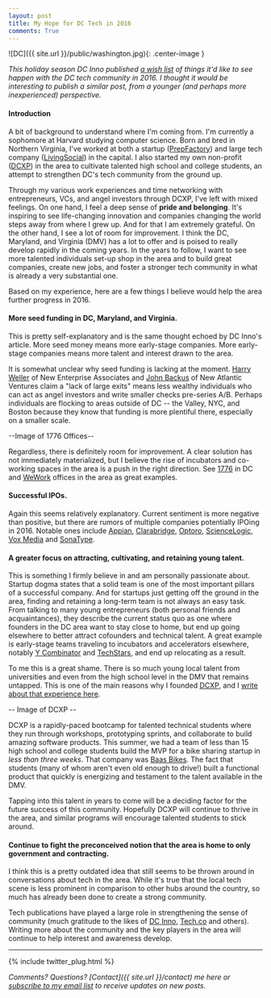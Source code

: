 ```yaml
---
layout: post
title: My Hope for DC Tech in 2016 
comments: True
---
```


![DC]({{ site.url }}/public/washington.jpg){: .center-image }

*This holiday season DC Inno published [a wish list](http://dcinno.streetwise.co/2015/12/24/dc-tech-startup-wishlist-2016/) of things it'd like to see happen with the DC tech community in 2016. I thought it would be interesting to publish a similar post, from a younger (and perhaps more inexperienced) perspective.*

#### Introduction 

A bit of background to understand where I'm coming from. I'm currently a sophomore at Harvard studying computer science. Born and bred in Northern Virginia, I've worked at both a startup ([PrepFactory](https://www.prepfactory.com/)) and large tech company ([LivingSocial](https://www.livingsocial.com/)) in the capital. I also started my own non-profit ([DCXP](https://www.joindcxp.org)) in the area to cultivate talented high school and college students, an attempt to strengthen DC's tech community from the ground up. 

Through my various work experiences and time networking with entrepreneurs, VCs, and angel investors through DCXP, I've left with mixed feelings. On one hand, I feel a deep sense of **pride and belonging**. It's inspiring to see life-changing innovation and companies changing the world steps away from where I grew up. And for that I am extremely grateful. On the other hand, I see a lot of room for improvement. I think the DC, Maryland, and Virginia (DMV) has a lot to offer and is poised to really develop rapidly in the coming years. In the years to follow, I want to see more talented individuals set-up shop in the area and to build great companies, create new jobs, and foster a stronger tech community in what is already a very substantial one. 

Based on my experience, here are a few things I believe would help the area further progress in 2016.

#### More seed funding in DC, Maryland, and Virginia.

This is pretty self-explanatory and is the same thought echoed by DC Inno's article. More seed money means more early-stage companies. More early-stage companies means more talent and interest drawn to the area. 	

It is somewhat unclear why seed funding is lacking at the moment. [Harry Weller](http://www.nea.com/team/harry-weller) of New Enterprise Associates and [John Backus](http://nav.vc/team/john-backus/) of New Atlantic Ventures claim a "lack of large exits" means less wealthy individuals who can act as angel investors and write smaller checks pre-series A/B. Perhaps individuals are flocking to areas outside of DC -- the Valley, NYC, and Boston because they know that funding is more plentiful there, especially on a smaller scale. 

--Image of 1776 Offices--

Regardless, there is definitely room for improvement. A clear solution has not immediately materialized, but I believe the rise of incubators and co-working spaces in the area is a push in the right direction. See [1776](http://www.1776.vc) in DC and [WeWork](https://www.wework.com/locations/washington-d-c) offices in the area as great examples. 

#### Successful IPOs.

Again this seems relatively explanatory. Current sentiment is more negative than positive, but there are rumors of multiple companies potentially IPOing in 2016. Notable ones include [Appian](http://www.appian.com/), [Clarabridge](http://www.clarabridge.com/), [Optoro](http://optoro.com/), [ScienceLogic](https://www.sciencelogic.com/), [Vox Media](http://www.voxmedia.com/) and [SonaType](http://www.sonatype.com/). 

#### A greater focus on attracting, cultivating, and retaining young talent.

This is something I firmly believe in and am personally passionate about. Startup dogma states that a solid team is one of the most important pillars of a successful company. And for startups just getting off the ground in the area, finding and retaining a long-term team is not always an easy task. From talking to many young entrepreneurs (both personal friends and acquaintances), they describe the current status quo as one where founders in the DC area want to stay close to home, but end up going elsewhere to better attract cofounders and technical talent. A great example is early-stage teams traveling to incubators and accelerators elsewhere, notably [Y Combinator](https://www.ycombinator.com/) and [TechStars](http://www.techstars.com/), and end up relocating as a result. 

To me this is a great shame. There is so much young local talent from universities and even from the high school level in the DMV that remains untapped. This is one of the main reasons why I founded [DCXP](http://www.joindcxp.org), and I [write about that experience here](https://medium.com/@joindcxp/why-we-started-dcxp-e15fe06fd311#.94h76ohj5). 

-- Image of DCXP -- 

DCXP is a rapidly-paced bootcamp for talented technical students where they run through workshops, prototyping sprints, and collaborate to build amazing software products. This summer, we had a team of less than 15 high school and college students build the MVP for a bike sharing startup in *less than three weeks*. That company was [Baas Bikes](http://baasbikes.com/). The fact that students (many of whom aren't even old enough to drive!) built a functional product that quickly is energizing and testament to the talent available in the DMV.

Tapping into this talent in years to come will be a deciding factor for the future success of this community. Hopefully DCXP will continue to thrive in the area, and similar programs will encourage talented students to stick around.


#### Continue to fight the preconceived notion that the area is home to only government and contracting. 

I think this is a pretty outdated idea that still seems to be thrown around in conversations about tech in the area. While it's true that the local tech scene is less prominent in comparison to other hubs around the country, so much has already been done to create a strong community. 

Tech publications have played a large role in strengthening the sense of community (much gratitude to the likes of [DC Inno](http://dcinno.streetwise.co/), [Tech.co](http://tech.co/) and others). Writing more about the community and the key players in the area will continue to help interest and awareness develop. 

----------
{% include twitter_plug.html %}

*Comments? Questions? [Contact]({{ site.url }}/contact) me here or [subscribe to my email list](http://www.google.com) to receive updates on new posts.*